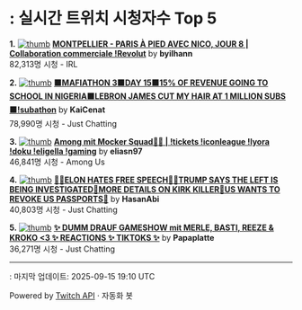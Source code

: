 # : 실시간 트위치 시청자수 Top 5

**1.** [![thumb](https://static-cdn.jtvnw.net/previews-ttv/live_user_byilhann-320x180.jpg)](https://twitch.tv/byilhann)
**[MONTPELLIER - PARIS À PIED AVEC NICO, JOUR 8 | Collaboration commerciale !Revolut](https://twitch.tv/byilhann)** by **byilhann**<br>82,313명 시청  - IRL

**2.** [![thumb](https://static-cdn.jtvnw.net/previews-ttv/live_user_kaicenat-320x180.jpg)](https://twitch.tv/KaiCenat)
**[🟧MAFIATHON 3🟧DAY 15🟧15% OF REVENUE GOING TO SCHOOL IN NIGERIA🟧LEBRON JAMES CUT MY HAIR AT 1 MILLION SUBS🟧!subathon](https://twitch.tv/KaiCenat)** by **KaiCenat**<br>78,990명 시청  - Just Chatting

**3.** [![thumb](https://static-cdn.jtvnw.net/previews-ttv/live_user_eliasn97-320x180.jpg)](https://twitch.tv/eliasn97)
**[Among mit Mocker Squad🤯🔥 | !tickets !iconleague !lyora !doku !eligella !gaming](https://twitch.tv/eliasn97)** by **eliasn97**<br>46,841명 시청  - Among Us

**4.** [![thumb](https://static-cdn.jtvnw.net/previews-ttv/live_user_hasanabi-320x180.jpg)](https://twitch.tv/HasanAbi)
**[🙅‍♂️ELON HATES FREE SPEECH🙅‍♂️TRUMP SAYS THE LEFT IS BEING INVESTIGATED🚨MORE DETAILS ON KIRK KILLER🚨US WANTS TO REVOKE US PASSPORTS🚨](https://twitch.tv/HasanAbi)** by **HasanAbi**<br>40,803명 시청  - Just Chatting

**5.** [![thumb](https://static-cdn.jtvnw.net/previews-ttv/live_user_papaplatte-320x180.jpg)](https://twitch.tv/Papaplatte)
**[✨ DUMM DRAUF GAMESHOW mit MERLE, BASTI, REEZE & KROKO <3 ✨  REACTIONS ✨ TIKTOKS ✨](https://twitch.tv/Papaplatte)** by **Papaplatte**<br>36,271명 시청  - Just Chatting


---
: 마지막 업데이트: 2025-09-15 19:10 UTC

Powered by [Twitch API](https://dev.twitch.tv/docs/api/reference) · 자동화 봇
